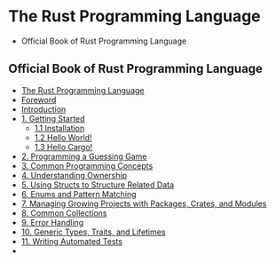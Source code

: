 # The Rust Programming Language

- Official Book of Rust Programming Language

## Official Book of Rust Programming Language

- [The Rust Programming Language](https://doc.rust-lang.org/book/title-page.html)
- [Foreword](https://doc.rust-lang.org/book/foreword.html)
- [Introduction](https://doc.rust-lang.org/book/ch00-00-introduction.html)
- [1. Getting Started](https://doc.rust-lang.org/book/ch01-00-getting-started.html)
  - [1.1 Installation](https://doc.rust-lang.org/book/ch01-01-installation.html)
  - [1.2 Hello World!](https://doc.rust-lang.org/book/ch01-02-hello-world.html)
  - [1.3 Hello Cargo!](https://doc.rust-lang.org/book/ch01-03-hello-cargo.html)
- [2. Programming a Guessing Game](https://doc.rust-lang.org/book/ch02-00-guessing-game-tutorial.html)
- [3. Common Programming Concepts](https://doc.rust-lang.org/book/ch03-00-common-programming-concepts.html)
- [4. Understanding Ownership](https://doc.rust-lang.org/book/ch04-00-understanding-ownership.html)
- [5. Using Structs to Structure Related Data](https://doc.rust-lang.org/book/ch05-00-structs.html)
- [6. Enums and Pattern Matching](https://doc.rust-lang.org/book/ch06-00-enums.html)
- [7. Managing Growing Projects with Packages, Crates, and Modules](https://doc.rust-lang.org/book/ch07-00-managing-growing-projects-with-packages-crates-and-modules.html)
- [8. Common Collections](https://doc.rust-lang.org/book/ch08-00-common-collections.html)
- [9. Error Handling](https://doc.rust-lang.org/book/ch09-00-error-handling.html)
- [10. Generic Types, Traits, and Lifetimes](https://doc.rust-lang.org/book/ch10-00-generics.html)
- [11. Writing Automated Tests](https://doc.rust-lang.org/book/ch11-00-testing.html)
- 









